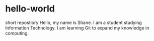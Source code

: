 # hello-world
short repostiory 
Hello, my name is Shane. I am a student studying Information Technology. 
I am learning Git to expand my knowledge in computing. 
